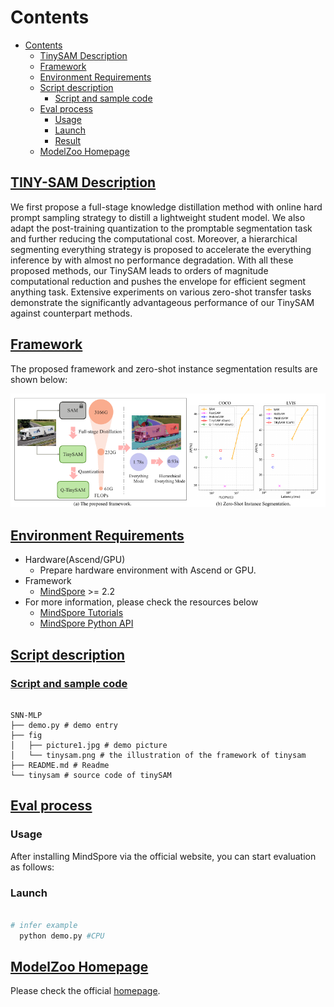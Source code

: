 # Contents

- [Contents](#contents)
    - [TinySAM Description](#tinysam-description)
    - [Framework](#framework)
    - [Environment Requirements](#environment-requirements)
    - [Script description](#script-description)
        - [Script and sample code](#script-and-sample-code)
    - [Eval process](#eval-process)
        - [Usage](#usage)
        - [Launch](#launch)
        - [Result](#result)
    - [ModelZoo Homepage](#modelzoo-homepage)

## [TINY-SAM Description](#contents)

We first propose a full-stage knowledge distillation method with online hard prompt sampling strategy to distill a lightweight student model. We also adapt the post-training quantization to the promptable segmentation task and further reducing the computational cost. Moreover, a hierarchical segmenting everything strategy is proposed to accelerate the everything inference by with almost no performance degradation. With all these proposed methods, our TinySAM leads to orders of magnitude computational reduction and pushes the envelope for efficient segment anything task. Extensive experiments on various zero-shot transfer tasks demonstrate the significantly advantageous performance of our TinySAM against counterpart methods.

## [Framework](#contents)

The proposed framework and zero-shot instance segmentation results are shown below:

![tinysam](./fig/tinysam.png)

## [Environment Requirements](#contents)

- Hardware(Ascend/GPU)
    - Prepare hardware environment with Ascend or GPU.
- Framework
    - [MindSpore](https://www.mindspore.cn/install/en) >= 2.2
- For more information, please check the resources below
    - [MindSpore Tutorials](https://www.mindspore.cn/tutorials/en/master/index.html)
    - [MindSpore Python API](https://www.mindspore.cn/docs/en/master/api_python/mindspore.html)

## [Script description](#contents)

### [Script and sample code](#contents)

```text

SNN-MLP
├── demo.py # demo entry
├── fig
│   ├── picture1.jpg # demo picture
│   └── tinysam.png # the illustration of the framework of tinysam
├── README.md # Readme
└── tinysam # source code of tinySAM

```

## [Eval process](#contents)

### Usage

After installing MindSpore via the official website, you can start evaluation as follows:

### Launch

```bash

# infer example
  python demo.py #CPU

```

## [ModelZoo Homepage](#contents)

Please check the official [homepage](https://gitee.com/mindspore/models).
